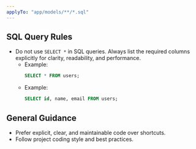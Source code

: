 ```yaml
---
applyTo: "app/models/**/*.sql"
---
```


## SQL Query Rules
- Do not use `SELECT *` in SQL queries. Always list the required columns explicitly for clarity, readability, and performance.
  - Example:  
    ```sql
    SELECT * FROM users;
    ```
  - Example:  
    ```sql
    SELECT id, name, email FROM users;
    ```

## General Guidance
- Prefer explicit, clear, and maintainable code over shortcuts.
- Follow project coding style and best practices.
